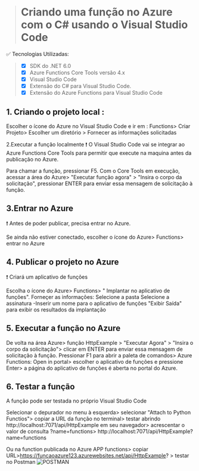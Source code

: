 > # Criando uma função no Azure com o C# usando o Visual Studio Code

✅ Tecnologias Utilizadas:

> * [x]  SDK do .NET 6.0
> * [x]  Azure Functions Core Tools versão 4.x
> * [x]  Visual Studio Code 
> * [x]  Extensão do C# para Visual Studio Code.
> * [x]  Extensão do Azure Functions para Visual Studio Code

## 1. Criando o projeto local : 

Escolher o ícone do Azure no Visual Studio Code e ir em : Functions> Criar Projeto> Escolher um diretório > Fornecer as informações solicitadas 

2.Executar a função localmente
❗ O Visual Studio Code vai se integrar ao Azure Functions Core Tools para permitir que execute na maquina antes da publicação no Azure.

Para chamar a função, pressionar F5. Com o Core Tools em execução, acessar a área do Azure> "Executar função agora" > "Insira o corpo da solicitação", pressionar ENTER para enviar essa mensagem de solicitação à função.


## 3.Entrar no Azure
❗ Antes de poder publicar, precisa entrar no Azure.

Se ainda não estiver conectado, escolher o ícone do Azure> Functions> entrar no Azure


## 4. Publicar o projeto no Azure
❗ Criará um aplicativo de funções 

Escolha o ícone do Azure> Functions> " Implantar no aplicativo de funções". Forneçer as informações:
 Selecione a pasta
 Selecione a assinatura
-Inserir um nome para o aplicativo de funções
"Exibir Saída" para exibir os resultados da implantação

## 5. Executar a função no Azure

  De volta na área Azure> função HttpExample >  "Executar Agora" > "Insira o corpo da solicitação"> clicar em ENTER para enviar essa mensagem de solicitação à função.
  Pressionar F1 para abrir a paleta de comandos> Azure Functions: Open in portal> escolher o aplicativo de funções e pressione Enter> a página do aplicativo de funções   é aberta no portal do Azure.

## 6. Testar a função

A função pode ser testada no próprio Visual Studio Code 

Selecionar o depurador no menu à esquerda> selecionar "Attach to Python Functios"> copiar a URL da função no terminal> testar abrindo http://localhost:7071/api/HttpExample em seu navegador> acrescentar o valor de consulta ?name=functions> http://localhost:7071/api/HttpExample?name=functions

Ou na function publicada no Azure
APP functions> copiar URL>https://funcaoazure123.azurewebsites.net/api/HttpExample? > testar no Postman
![POSTMAN](https://user-images.githubusercontent.com/96353855/168937016-978af26f-1ce5-4916-b6bb-ee85886c01c5.jpg)
